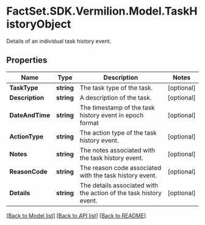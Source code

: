 # FactSet.SDK.Vermilion.Model.TaskHistoryObject
Details of an individual task history event.

## Properties

Name | Type | Description | Notes
------------ | ------------- | ------------- | -------------
**TaskType** | **string** | The task type of the task. | [optional] 
**Description** | **string** | A description of the task. | [optional] 
**DateAndTime** | **string** | The timestamp of the task history event in epoch format | [optional] 
**ActionType** | **string** | The action type of the task history event. | [optional] 
**Notes** | **string** | The notes associated with the task history event. | [optional] 
**ReasonCode** | **string** | The reason code associated with the task history event. | [optional] 
**Details** | **string** | The details associated with the action of the task history event. | [optional] 

[[Back to Model list]](../README.md#documentation-for-models) [[Back to API list]](../README.md#documentation-for-api-endpoints) [[Back to README]](../README.md)

